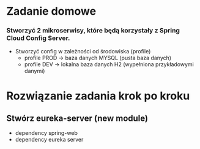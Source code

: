 # Zadanie domowe
### Stworzyć 2 mikroserwisy, które będą korzystały z Spring Cloud Config Server.
- Stworzyć config w zależności od środowiska (profile)
  - profile PROD -> baza danych MYSQL (pusta baza danych)
  - profile DEV -> lokalna baza danych H2 (wypełniona przykładowymi danymi)

# Rozwiązanie zadania krok po kroku

## Stwórz eureka-server (new module)
- dependency spring-web
- dependency eureka server
